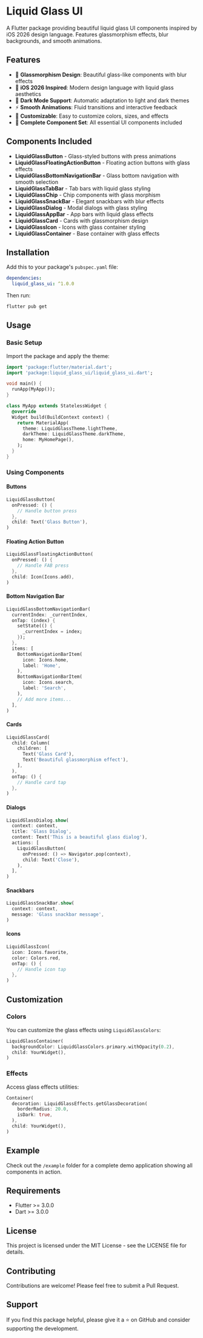 # Liquid Glass UI

A Flutter package providing beautiful liquid glass UI components inspired by iOS 2026 design language. Features glassmorphism effects, blur backgrounds, and smooth animations.

## Features

- 🌟 **Glassmorphism Design**: Beautiful glass-like components with blur effects
- 🎨 **iOS 2026 Inspired**: Modern design language with liquid glass aesthetics  
- 🌙 **Dark Mode Support**: Automatic adaptation to light and dark themes
- ⚡ **Smooth Animations**: Fluid transitions and interactive feedback
- 🔧 **Customizable**: Easy to customize colors, sizes, and effects
- 📱 **Complete Component Set**: All essential UI components included

## Components Included

- **LiquidGlassButton** - Glass-styled buttons with press animations
- **LiquidGlassFloatingActionButton** - Floating action buttons with glass effects
- **LiquidGlassBottomNavigationBar** - Glass bottom navigation with smooth selection
- **LiquidGlassTabBar** - Tab bars with liquid glass styling
- **LiquidGlassChip** - Chip components with glass morphism
- **LiquidGlassSnackBar** - Elegant snackbars with blur effects
- **LiquidGlassDialog** - Modal dialogs with glass styling
- **LiquidGlassAppBar** - App bars with liquid glass effects
- **LiquidGlassCard** - Cards with glassmorphism design
- **LiquidGlassIcon** - Icons with glass container styling
- **LiquidGlassContainer** - Base container with glass effects

## Installation

Add this to your package's `pubspec.yaml` file:

```yaml
dependencies:
  liquid_glass_ui: ^1.0.0
```

Then run:

```bash
flutter pub get
```

## Usage

### Basic Setup

Import the package and apply the theme:

```dart
import 'package:flutter/material.dart';
import 'package:liquid_glass_ui/liquid_glass_ui.dart';

void main() {
  runApp(MyApp());
}

class MyApp extends StatelessWidget {
  @override
  Widget build(BuildContext context) {
    return MaterialApp(
      theme: LiquidGlassTheme.lightTheme,
      darkTheme: LiquidGlassTheme.darkTheme,
      home: MyHomePage(),
    );
  }
}
```

### Using Components

#### Buttons

```dart
LiquidGlassButton(
  onPressed: () {
    // Handle button press
  },
  child: Text('Glass Button'),
)
```

#### Floating Action Button

```dart
LiquidGlassFloatingActionButton(
  onPressed: () {
    // Handle FAB press
  },
  child: Icon(Icons.add),
)
```

#### Bottom Navigation Bar

```dart
LiquidGlassBottomNavigationBar(
  currentIndex: _currentIndex,
  onTap: (index) {
    setState(() {
      _currentIndex = index;
    });
  },
  items: [
    BottomNavigationBarItem(
      icon: Icons.home,
      label: 'Home',
    ),
    BottomNavigationBarItem(
      icon: Icons.search,
      label: 'Search',
    ),
    // Add more items...
  ],
)
```

#### Cards

```dart
LiquidGlassCard(
  child: Column(
    children: [
      Text('Glass Card'),
      Text('Beautiful glassmorphism effect'),
    ],
  ),
  onTap: () {
    // Handle card tap
  },
)
```

#### Dialogs

```dart
LiquidGlassDialog.show(
  context: context,
  title: 'Glass Dialog',
  content: Text('This is a beautiful glass dialog'),
  actions: [
    LiquidGlassButton(
      onPressed: () => Navigator.pop(context),
      child: Text('Close'),
    ),
  ],
)
```

#### Snackbars

```dart
LiquidGlassSnackBar.show(
  context: context,
  message: 'Glass snackbar message',
)
```

#### Icons

```dart
LiquidGlassIcon(
  icon: Icons.favorite,
  color: Colors.red,
  onTap: () {
    // Handle icon tap
  },
)
```

## Customization

### Colors

You can customize the glass effects using `LiquidGlassColors`:

```dart
LiquidGlassContainer(
  backgroundColor: LiquidGlassColors.primary.withOpacity(0.2),
  child: YourWidget(),
)
```

### Effects

Access glass effects utilities:

```dart
Container(
  decoration: LiquidGlassEffects.getGlassDecoration(
    borderRadius: 20.0,
    isDark: true,
  ),
  child: YourWidget(),
)
```

## Example

Check out the `/example` folder for a complete demo application showing all components in action.

## Requirements

- Flutter >= 3.0.0
- Dart >= 3.0.0

## License

This project is licensed under the MIT License - see the LICENSE file for details.

## Contributing

Contributions are welcome! Please feel free to submit a Pull Request.

## Support

If you find this package helpful, please give it a ⭐ on GitHub and consider supporting the development.
